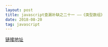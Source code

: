 ```yaml
---
layout: post
title: javascript查漏补缺之二十一 ——《类型数组》
date: 2018-08-20
tag: javascript
---
```


[链接地址](https://developer.mozilla.org/en-US/docs/Web/JavaScript/Typed_arrays)